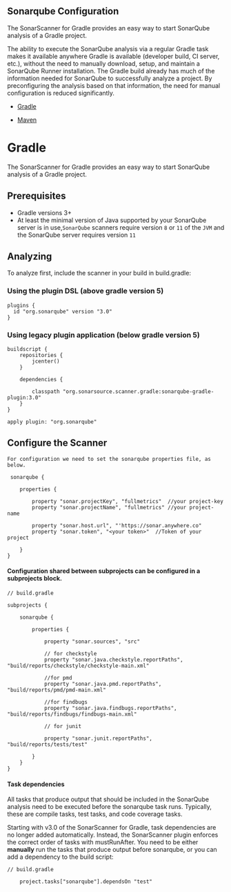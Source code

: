 ## Sonarqube Configuration 

The SonarScanner for Gradle provides an easy way to start SonarQube analysis of a Gradle project.

The ability to execute the SonarQube analysis via a regular Gradle task makes it available anywhere Gradle is available (developer build, CI server, etc.), without the need to manually download, setup, and maintain a SonarQube Runner installation. The Gradle build already has much of the information needed for SonarQube to successfully analyze a project. By preconfiguring the analysis based on that information, the need for manual configuration is reduced significantly.

 - [Gradle](#Gradle)

 - [Maven](https://docs.sonarqube.org/latest/analysis/scan/sonarscanner-for-maven/)




# Gradle


The SonarScanner for Gradle provides an easy way to start SonarQube analysis of a Gradle project. 



## Prerequisites
   - Gradle versions 3+
   - At least the minimal version of Java supported by your SonarQube server is in use,`SonarQube` scanners require version `8` or `11` of the `JVM` and the SonarQube server requires version `11`


## Analyzing
To analyze first, include the scanner in your build in build.gradle:

### Using the plugin DSL (above gradle version 5)

```
plugins {
  id "org.sonarqube" version "3.0"
}
```

### Using legacy plugin application (below gradle version 5) 
```
buildscript {
    repositories {
        jcenter()
    }

    dependencies {
    
        classpath "org.sonarsource.scanner.gradle:sonarqube-gradle-plugin:3.0"
    }
}

apply plugin: "org.sonarqube"

```

## Configure the Scanner
    For configuration we need to set the sonarqube properties file, as below.

```
 sonarqube {

    properties {

        property "sonar.projectKey", "fullmetrics"  //your project-key
        property "sonar.projectName", "fullmetrics" //your project-name
 
        property "sonar.host.url", "'https://sonar.anywhere.co"   
        property "sonar.token", "<your token>"  //Token of your project

    }
}

```


#### Configuration shared between subprojects can be configured in a subprojects block.

```
// build.gradle

subprojects {

    sonarqube {

        properties {

            property "sonar.sources", "src"
            
            // for checkstyle
            property "sonar.java.checkstyle.reportPaths", "build/reports/checkstyle/checkstyle-main.xml"

            //for pmd
            property "sonar.java.pmd.reportPaths", "build/reports/pmd/pmd-main.xml"

            //for findbugs
            property "sonar.java.findbugs.reportPaths", "build/reports/findbugs/findbugs-main.xml"

            // for junit
            
            property "sonar.junit.reportPaths", "build/reports/tests/test"

        }
    }
}

```

#### Task dependencies 

All tasks that produce output that should be included in the SonarQube analysis need to be executed before the sonarqube task runs. Typically, these are compile tasks, test tasks, and code coverage tasks.

Starting with v3.0 of the SonarScanner for Gradle, task dependencies are no longer added automatically. Instead, the SonarScanner plugin enforces the correct order of tasks with mustRunAfter. You need to be either **manually** run the tasks that produce output before sonarqube, or you can add a dependency to the build script:


```
// build.gradle

    project.tasks["sonarqube"].dependsOn "test"

```

